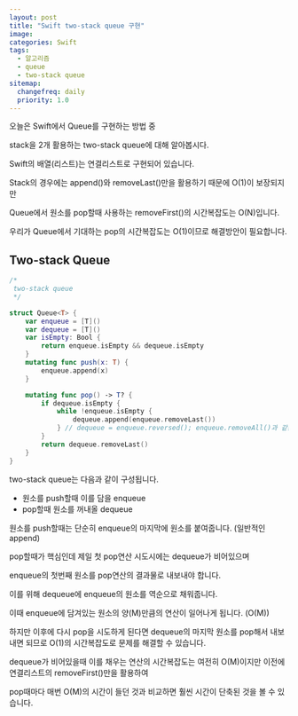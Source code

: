 ```yaml
---
layout: post
title: "Swift two-stack queue 구현"
image:
categories: Swift
tags: 
  - 알고리즘
  - queue
  - two-stack queue
sitemap:
  changefreq: daily
  priority: 1.0
---
```




오늘은 Swift에서 Queue를 구현하는 방법 중

stack을 2개 활용하는 two-stack queue에 대해 알아봅시다.



Swift의 배열(리스트)는 연결리스트로 구현되어 있습니다.

Stack의 경우에는 append()와 removeLast()만을 활용하기 때문에 O(1)이 보장되지만 

Queue에서 원소를 pop할때 사용하는 removeFirst()의 시간복잡도는 O(N)입니다.

우리가 Queue에서 기대하는 pop의 시간복잡도는 O(1)이므로 해결방안이 필요합니다.



## Two-stack Queue

```swift
/*
 two-stack queue
 */

struct Queue<T> {
    var enqueue = [T]()
    var dequeue = [T]()
    var isEmpty: Bool {
        return enqueue.isEmpty && dequeue.isEmpty
    }
    mutating func push(x: T) {
        enqueue.append(x)
    }

    mutating func pop() -> T? {
        if dequeue.isEmpty {
            while !enqueue.isEmpty {
                dequeue.append(enqueue.removeLast())
            } // dequeue = enqueue.reversed(); enqueue.removeAll()과 같은 작업
        }
        return dequeue.removeLast()
    }
}
```



two-stack queue는 다음과 같이 구성됩니다.

- 원소를 push할때 이를 담을 enqueue
- pop할때 원소를 꺼내올 dequeue



원소를 push할때는 단순히 enqueue의 마지막에 원소를 붙여줍니다. (일반적인 append)

pop할때가 핵심인데 제일 첫 pop연산 시도시에는 dequeue가 비어있으며

enqueue의 첫번째 원소를 pop연산의 결과물로 내보내야 합니다.

이를 위해 dequeue에 enqueue의 원소를 역순으로 채워줍니다.

이때 enqueue에 담겨있는 원소의 양(M)만큼의 연산이 일어나게 됩니다. (O(M))



하지만 이후에 다시 pop을 시도하게 된다면 dequeue의 마지막 원소를 pop해서 내보내면 되므로 O(1)의 시간복잡도로 문제를 해결할 수 있습니다.

dequeue가 비어있을때 이를 채우는 연산의 시간복잡도는 여전히 O(M)이지만 이전에 연결리스트의 removeFirst()만을 활용하여

pop때마다 매번 O(M)의 시간이 들던 것과 비교하면 훨씬 시간이 단축된 것을 볼 수 있습니다.
